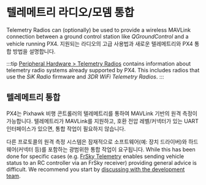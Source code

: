 # 텔레메트리 라디오/모뎀 통합

Telemetry Radios can (optionally) be used to provide a wireless MAVLink connection between a ground control station like _QGroundControl_ and a vehicle running PX4.
지원되는 라디오의 고급 사용법과 새로운 텔레메트리와 PX4 통합 방법을 설명합니다.

:::tip
[Peripheral Hardware > Telemetry Radios](../telemetry/index.md) contains information about telemetry radio systems already supported by PX4.
This includes radios that use the _SiK Radio_ firmware and _3DR WiFi Telemetry Radios_.
:::

## 텔레메트리 통합

PX4는 Pixhawk 비행 콘트롤러의 텔레메트리를 통하여 MAVLink 기반의 원격 측정이 가능합니다.
텔레메트리가 MAVLink를 지원하고, 호환 전압 레벨/커넥터가 있는 UART 인터페이스가 있으면, 통합 작업이 필요하지 않습니다.

다른 프로토콜의 원격 측정 시스템은 잠재적으로 소프트웨어(예: 장치 드라이버)와 하드웨어(커넥터 등)를 포함하는 광범위한 통합 작업이 요구됩니다.
While this has been done for specific cases (e.g. [FrSky Telemetry](../peripherals/frsky_telemetry.md) enables sending vehicle status to an RC controller via an FrSky receiver) providing general advice is difficult.
We recommend you start by [discussing with the development team](../contribute/support.md).
